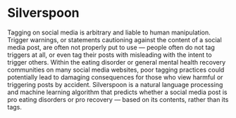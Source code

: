# Silverspoon

Tagging on social media is arbitrary and liable to human manipulation. Trigger warnings, or statements cautioning against the content of a social media post, are often not properly put to use — people often do not tag triggers at all, or even tag their posts with misleading with the intent to trigger others. Within the eating disorder or general mental health recovery communities on many social media websites, poor tagging practices could potentially lead to damaging consequences for those who view harmful or triggering posts by accident. Silverspoon is a natural language processing and machine learning algorithm that predicts whether a social media post is pro eating disorders or pro recovery — based on its contents, rather than its tags.
